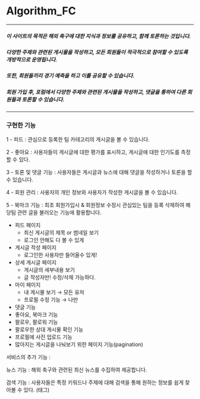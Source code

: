 # Algorithm_FC
* * *
##### 이 사이트의 목적은 해외 축구에 대한 지식과 정보를 공유하고, 함께 토론하는 것입니다. 
##### 다양한 주제와 관련된 게시물을 작성하고, 모든 회원들이 적극적으로 참여할 수 있도록 개방적으로 운영됩니다.
##### 또한, 회원들끼리 경기 예측을 하고 이를 공유할 수 있습니다.
##### 회원 가입 후, 포럼에서 다양한 주제와 관련된 게시물을 작성하고, 댓글을 통하여 다른 회원들과 토론할 수 있습니다. 
* * *
### 구현한 기능
1 - 피드 : 관심으로 등록한 팀 카테고리의 게시글을 볼 수 있습니다.

2 - 좋아요 :  사용자들이 게시글에 대한 평가를 표시하고, 게시글에 대한 인기도를 측정할 수 있다.

3 - 토론 및 댓글 기능 : 사용자들은 게시글과 뉴스에 대해 댓글을 작성하거나 토론을 할 수 있습니다.

4 - 회원 관리 : 사용자의 개인 정보와 사용자가 작성한 게시글을 볼 수 있습니다. 

5 - 북마크 기능 : 최초 회원가입시 & 회원정보 수정시 관심있는 팀을 등록 삭제하여 해당팀 관련 글을 불러오는 기능에 활용합니다.

- 피드 페이지
    - 최신 게시글의 제목 or 썸네일 보기
    - 로그인 안해도 다 볼 수 있게
- 게시글 작성 페이지
    - 로그인한 사용자만 들어올수 있게!
- 상세 게시글 페이지
    - 게시글의 세부내용 보기
    - 글 작성자만! 수정/삭제 가능하다.
- 마이 페이지
    - 내 게시물 보기 → 모든 유저
    - 프로필 수정 기능 → 나만
- 댓글 기능
- 좋아요, 북마크 기능
- 팔로우, 팔로워 기능
- 팔로우한 상대 게시물 확인 기능
- 프로필에 사진 업로드 기능
- 많아지는 게시글을 나눠보기 위한 페이지 기능(pagination)

서비스의 추가 기능 : 

뉴스 기능 : 해외 축구와 관련된 최신 뉴스를 수집하여 제공합니다.

검색 기능 : 사용자들은 특정 키워드나 주제에 대해 검색을 통해 원하는 정보를 쉽게 찾아볼 수 있다. (태그)
